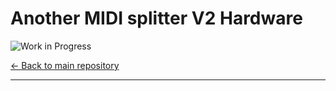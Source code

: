 # Another MIDI splitter V2 Hardware
![Work in Progress](https://img.shields.io/badge/status-in--progress-orange)

[← Back to main repository](https://github.com/MiCyg/AnotherMidiSplitterV2.git)

---